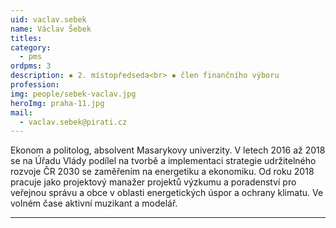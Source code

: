 ```yaml
---
uid: vaclav.sebek
name: Václav Šebek
titles:
category:
  - pms
ordpms: 3
description: ▪ 2. místopředseda<br> ▪ člen finančního výboru
profession:
img: people/sebek-vaclav.jpg
heroImg: praha-11.jpg
mail:
  - vaclav.sebek@pirati.cz
---
```

Ekonom a politolog, absolvent Masarykovy univerzity. V letech 2016 až 2018 se na Úřadu Vlády podílel na tvorbě a implementaci strategie udržitelného rozvoje ČR 2030 se zaměřením na energetiku a ekonomiku. Od roku 2018 pracuje jako projektový manažer projektů výzkumu a poradenství pro veřejnou správu a obce v oblasti energetických úspor a ochrany klimatu. Ve volném čase aktivní muzikant a modelář.

---
